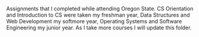 Assignments that I completed while attending Oregon State. CS Orientation and Introduction to CS were taken my freshman year, Data Structures and Web Development my softmore year, Operating Systems and Software Engineering my junior year. As I take more courses I will update this folder.   
